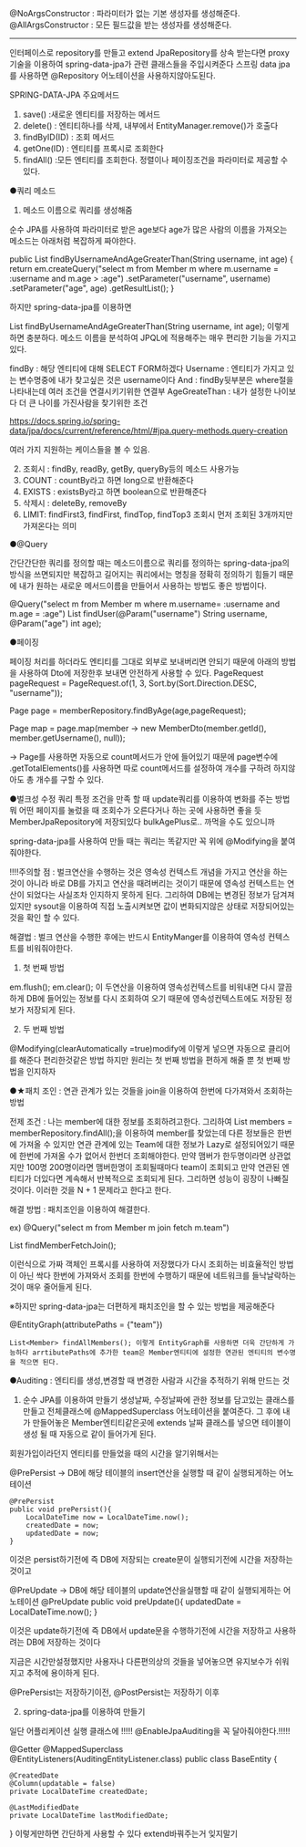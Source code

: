 @NoArgsConstructor : 파라미터가 없는 기본 생성자를 생성해준다.
@AllArgsConstructor : 모든 필드값을 받는 생성자를 생성해준다.

-----------------------------------------------------------------------------
인터페이스로 repository를 만들고 extend JpaRepository를 상속 받는다면 proxy기술을 이용하여 spring-data-jpa가 관련 클래스들을 주입시켜준다
스프링 data jpa를 사용하면 @Repository 어노테이션을 사용하지않아도된다.

SPRING-DATA-JPA 주요메서드

1. save() :새로운 엔티티를 저장하는 메서드
2. delete() : 엔티티하나를 삭제, 내부에서 EntityManager.remove()가 호출다
3. findByID(ID) : 조회 메서드
4. getOne(ID) : 엔티티를 프록시로 조회한다
5. findAll() :모든 엔티티를 조회한다. 정렬이나 페이징조건을 파라미터로 제공할 수 있다.


●쿼리 메소드
1. 메소드 이름으로 쿼리를 생성해줌

순수 JPA를 사용하여 파라미터로 받은 age보다 age가 많은 사람의 이름을 가져오는 메소드는 아래처럼 복잡하게 짜야한다.

public List<Member> findByUsernameAndAgeGreaterThan(String username, int age) {
 return em.createQuery("select m from Member m where m.username = :username 
and m.age > :age")
 .setParameter("username", username)
 .setParameter("age", age)
 .getResultList();
} 

하지만 spring-data-jpa를 이용하면
 
List<Member> findByUsernameAndAgeGreaterThan(String username, int age); 이렇게 하면 충분하다. 메소드 이름을 분석하여 JPQL에 적용해주는 매우 편리한 기능을 가지고 있다.

findBy : 해당 엔티티에 대해 SELECT FORM하겠다
Username : 엔티티가 가지고 있는 변수명중에 내가 찾고싶은 것은 username이다
And : findBy뒷부분은 where절을 나타내는데 여러 조건을 연결시키기위한 연결부
AgeGreateThan : 내가 설정한 나이보다 더 큰 나이를 가진사람을 찾기위한 조건

https://docs.spring.io/spring-data/jpa/docs/current/reference/html/#jpa.query-methods.query-creation 
 
여러 가지 지원하는 케이스들을 볼 수 있음.
 
2. 조회시 : findBy, readBy, getBy, queryBy등의 메소드 사용가능
3. COUNT : countBy라고 하면 long으로 반환해준다
4. EXISTS : existsBy라고 하면 boolean으로 반환해준다
5. 삭제시 : deleteBy, removeBy
6. LIMIT: findFirst3, findFirst, findTop, findTop3 조회시 먼저 조회된 3개까지만 가져온다는 의미

●@Query
 
간단간단한 쿼리를 정의할 때는 메소드이름으로 쿼리를 정의하는 spring-data-jpa의 방식을 쓰면되지만 복잡하고 길어지는 쿼리에서는 명칭을 정확히 정의하기 힘들기 때문에
내가 원하는 새로운 메서드이름을 만들어서 사용하는 방법도 좋은 방법이다.
 
@Query("select m from Member m where m.username= :username and m.age = :age")
List<Member> findUser(@Param("username") String username, @Param("age") int
age);


 ●페이징

페이징 처리를 하더라도 엔티티를 그대로 외부로 보내버리면 안되기 때문에 아래의 방법을 사용하여 Dto에 저장한후 보내면 안전하게 사용할 수 있다.
 PageRequest pageRequest = PageRequest.of(1, 3, Sort.by(Sort.Direction.DESC, "username"));

Page<Member> page = memberRepository.findByAge(age,pageRequest);

Page<MemberDto> map = page.map(member -> new MemberDto(member.getId(), member.getUsername(), null));

-> Page를 사용하면 자동으로 count메서드가 안에 들어있기 때문에 page변수에 .getTotalElements()를 사용하면 따로 count메서드를 설정하여 개수를 구하려 하지않아도 총 개수를 구할 수 있다.

●벌크성 수정 쿼리
특정 조건을 만족 할 때 update쿼리를 이용하여 변화를 주는 방법
뭐 어떤 페이지를 눌렀을 때 조회수가 오른다거나 하는 곳에 사용하면 좋을 듯
MemberJpaRepository에 저장되있다 bulkAgePlus로.. 까먹을 수도 있으니까

spring-data-jpa를 사용하여 만들 때는 쿼리는 똑같지만 꼭 위에 @Modifying을 붙여줘야한다.

!!!!주의할 점 : 벌크연산을 수행하는 것은 영속성 컨텍스트 개념을 가지고 연산을 하는 것이 아니라 바로 DB를 가지고 연산을 때려버리는 것이기 때문에 영속성 컨텍스트는 연산이 되었다는 사실조차 인지하지 못하게 된다. 그리하여 DB에는 변경된 정보가 담겨져있지만 sysout을 이용하여 직접 노출시켜보면 값이 변화되지않은 상태로 저장되어있는 것을 확인 할 수 있다.

해결법 : 벌크 연산을 수행한 후에는 반드시 EntityManger를 이용하여 영속성 컨텍스트를 비워줘야한다.

1. 첫 번째 방법
 
em.flush();
em.clear(); 이 두연산을 이용하여 영속성컨텍스트를 비워내면 다시 깔끔하게 DB에 들어있는 정보를 다시 조회하여 오기 때문에 영속성컨텍스트에도 저장된 정보가 저장되게 된다.

2. 두 번째 방법
 
@Modifying(clearAutomatically =true)modify에 이렇게 넣으면 자동으로 클리어를 해준다 편리한것같은 방법 하지만 원리는 첫 번째 방법을 편하게 해줄 뿐 첫 번째 방법을 인지하자

 ●★패치 조인 : 연관 관계가 있는 것들을 join을 이용하여 한번에 다가져와서 조회하는 방법

전제 조건 : 나는 member에 대한 정보를 조회하려고한다. 그리하여 List<Member> members = memberRepository.findAll();을 이용하여 member를 찾았는데
다른 정보들은 한번에 가져올 수 있지만 연관 관계에 있는 Team에 대한 정보가 Lazy로 설정되어있기 때문에 한번에 가져올 수가 없어서 한번더 조회해야한다.
만약 맴버가 한두명이라면 상관없지만 100명 200명이라면 맴버한명이 조회될때마다 team이 조회되고 만약 연관된 엔티티가 더있다면 계속해서 반복적으로 조회되게 된다. 그리하면 성능이 굉장이 나빠질 것이다.
이러한 것을 N + 1 문제라고 한다고 한다.

해결 방법 : 패치조인을 이용하여 해결한다.
 
ex)
@Query("select m from Member m join fetch m.team")
 
List<Member> findMemberFetchJoin();

이런식으로 가짜 객체인 프록시를 사용하여 저장했다가 다시 조회하는 비효율적인 방법이 아닌 싹다 한번에 가져와서 조회를 한번에 수행하기 때문에 네트워크를 들낙날락하는 것이 매우 줄어들게 된다.

 ※하지만 spring-data-jpa는 더편하게 패치조인을 할 수 있는 방법을 제공해준다

 @EntityGraph(attributePaths = {"team"})
 
    List<Member> findAllMembers(); 이렇게 EntityGraph를 사용하면 더욱 간단하게 가능하다 arrtibutePaths에 추가한 team은 Member엔티티에 설정한 연관된 엔티티의 변수명을 적으면 된다.


●Auditing : 엔티티를 생성,변경할 때 변경한 사람과 시간을 추적하기 위해 만드는 것

1. 순수 JPA를 이용하여 만들기
생성날짜, 수정날짜에 관한 정보를 담고있는 클래스를 만들고 전체클래스에 @MappedSuperclass 어노테이션을 붙여준다.
그 후에 내가 만들어놓은 Member엔티티같은곳에 extends 날짜 클래스를 넣으면 테이블이 생성 될 때 자동으로 같이 들어가게 된다.


회원가입이라던지 엔티티를 만들었을 때의 시간을 알기위해서는
 
@PrePersist -> DB에 해당 테이블의 insert연산을 실행할 때 같이 실행되게하는 어노테이션
 
    @PrePersist
    public void prePersist(){
        LocalDateTime now = LocalDateTime.now();
        createdDate = now;
        updatedDate = now;
    }
 
이것은 persist하기전에 즉 DB에 저장되는 create문이 실행되기전에 시간을 저장하는 것이고

@PreUpdate -> DB에 해당 테이블의 update연산을실행할 때 같이 실행되게하는 어노테이션
    @PreUpdate
    public void preUpdate(){
        updatedDate = LocalDateTime.now();
    }
 
이것은 update하기전에 즉 DB에서 update문을 수행하기전에 시간을 저장하고 사용하려는 DB에 저장하는 것이다

지금은 시간만설정했지만 사용자나 다른편의상의 것들을 넣어놓으면 유지보수가 쉬워지고 추적에 용이하게 된다.

@PrePersist는 저장하기이전, @PostPersist는 저장하기 이후

2. spring-data-jpa를 이용하여 만들기

일단 어플리케이션 실행 클래스에
!!!!! @EnableJpaAuditing을 꼭 달아줘야한다.!!!!!

@Getter
@MappedSuperclass
@EntityListeners(AuditingEntityListener.class)
public class BaseEntity {

    @CreatedDate
    @Column(updatable = false)
    private LocalDateTime createdDate;

    @LastModifiedDate
    private LocalDateTime lastModifiedDate;
    
}
이렇게만하면 간단하게 사용할 수 있다 extend바꿔주는거 잊지말기


